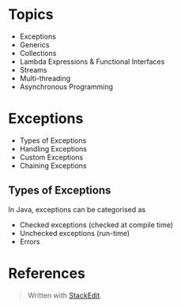 
# Topics

- Exceptions
- Generics
- Collections
- Lambda Expressions & Functional Interfaces
- Streams
- Multi-threading
- Asynchronous Programming

# Exceptions


- Types of Exceptions
- Handling Exceptions
- Custom Exceptions
- Chaining Exceptions

## Types of Exceptions

In Java, exceptions can be categorised as 

- Checked exceptions (checked at compile time)
- Unchecked exceptions (run-time)
- Errors



# References



> Written with [StackEdit](https://stackedit.io/).
<!--stackedit_data:
eyJoaXN0b3J5IjpbLTkyNjk1OTg3MSwtMTkwMzc3NTk2MywxND
UxOTc1MDg2XX0=
-->